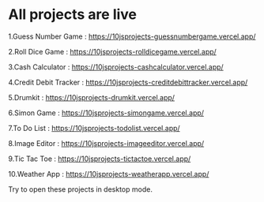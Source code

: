 # All projects are live 

1.Guess Number Game : 
https://10jsprojects-guessnumbergame.vercel.app/

2.Roll Dice Game : 
https://10jsprojects-rolldicegame.vercel.app/

3.Cash Calculator :
https://10jsprojects-cashcalculator.vercel.app/

4.Credit Debit Tracker :
https://10jsprojects-creditdebittracker.vercel.app/

5.Drumkit :
https://10jsprojects-drumkit.vercel.app/

6.Simon Game :
https://10jsprojects-simongame.vercel.app/

7.To Do List :
https://10jsprojects-todolist.vercel.app/

8.Image Editor :
https://10jsprojects-imageeditor.vercel.app/

9.Tic Tac Toe :
https://10jsprojects-tictactoe.vercel.app/

10.Weather App :
https://10jsprojects-weatherapp.vercel.app/

Try to open these projects in desktop mode.
